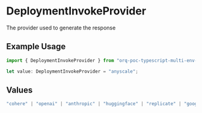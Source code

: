 # DeploymentInvokeProvider

The provider used to generate the response

## Example Usage

```typescript
import { DeploymentInvokeProvider } from "orq-poc-typescript-multi-env-version/models/operations";

let value: DeploymentInvokeProvider = "anyscale";
```

## Values

```typescript
"cohere" | "openai" | "anthropic" | "huggingface" | "replicate" | "google" | "google-ai" | "azure" | "aws" | "anyscale" | "perplexity" | "groq" | "fal" | "leonardoai" | "nvidia"
```